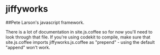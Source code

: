 jiffyworks
==========

##Pete Larson's javascript framework.

There is a lot of documentation in site.js.coffee so for now you'll need to look through that file. If you're using codekit to compile, make sure that site.js.coffee imports jiffyworks.js.coffee as "prepend" - using the default "append" won't work.